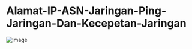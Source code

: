 # Alamat-IP-ASN-Jaringan-Ping-Jaringan-Dan-Kecepetan-Jaringan
![image](https://github.com/user-attachments/assets/c22793cb-220f-4f0f-bfea-4c5ab8663c31)
